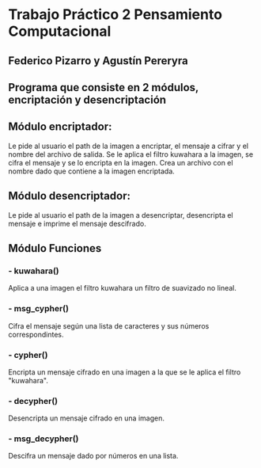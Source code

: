 # Trabajo Práctico 2 Pensamiento Computacional
## Federico Pizarro y Agustín Pereryra

## Programa que consiste en 2 módulos, encriptación y desencriptación

## Módulo encriptador:
Le pide al usuario el path de la imagen a encriptar, el mensaje a cifrar y el nombre del archivo de salida.
Se le aplica el filtro kuwahara a la imagen, se cifra el mensaje y se lo encripta en la imagen.
Crea un archivo con el nombre dado que contiene a la imagen encriptada.

## Módulo desencriptador:
Le pide al usuario el path de la imagen a desencriptar, desencripta el mensaje e imprime el mensaje descifrado.

## Módulo Funciones
### - kuwahara() 
Aplica a una imagen el filtro kuwahara un filtro de suavizado no lineal.

### - msg_cypher()
Cifra el mensaje según una lista de caracteres y sus números correspondintes.

### - cypher()
Encripta un mensaje cifrado en una imagen a la que se le aplica el filtro "kuwahara".

### - decypher()
Desencripta un mensaje cifrado en una imagen.

### - msg_decypher()
Descifra un mensaje dado por números en una lista.